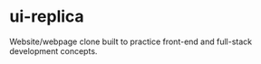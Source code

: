 # ui-replica
Website/webpage clone built to practice front-end and full-stack development concepts.
